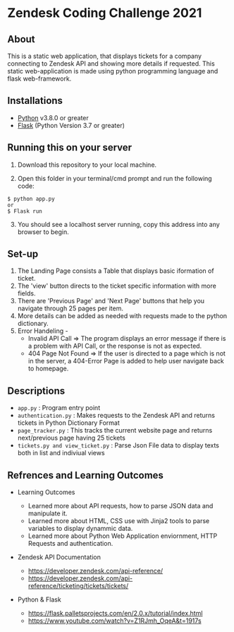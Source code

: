 # Zendesk Coding Challenge 2021

## About

This is a static web application, that displays tickets for a company connecting to Zendesk API and showing more details if requested. This static web-application is made using python programming language and flask web-framework. 

## Installations

- [Python](https://www.python.org/downloads/) v3.8.0 or greater
- [Flask](https://flask.palletsprojects.com/en/2.0.x/installation/#install-flask) (Python Version 3.7 or greater)

## Running this on your server

1. Download this repository to your local machine. 

2. Open this folder in your terminal/cmd prompt and run the following code:
```
$ python app.py
or
$ Flask run
```
3. You should see a localhost server running, copy this address into any browser to begin.

## Set-up 

1. The Landing Page consists a Table that displays basic iformation of ticket. 
2. The 'view' button directs to the ticket specific information with more fields. 
3. There are 'Previous Page' and 'Next Page' buttons that help you navigate through 25 pages per item. 
4. More details can be added as needed with requests made to the python dictionary. 
5. Error Handeling - 
   - Invalid API Call => The program displays an error message if there is a problem with API Call, or the response is not as expected. 
   - 404 Page Not Found => If the user is directed to a page which is not in the server, a 404-Error Page is added to help user navigate back to homepage.

## Descriptions 

- ```app.py``` : Program entry point
- ```authentication.py``` : Makes requests to the Zendesk API and returns tickets in Python Dictionary Format
- ```page_tracker.py``` : This tracks the current website page and returns next/previous page having 25 tickets
- ```tickets.py and view_ticket.py``` : Parse Json File data to display texts both in list and indiviual views

## Refrences and Learning Outcomes

- Learning Outcomes 
    - Learned more about API requests, how to parse JSON data and manipulate it.
    - Learned more about HTML, CSS use with Jinja2 tools to parse variables to display dynammic data. 
    - Learned more about Python Web Application enviornment, HTTP Requests and authentication.

- Zendesk API Documentation    
    - https://developer.zendesk.com/api-reference/
    - https://developer.zendesk.com/api-reference/ticketing/tickets/tickets/

- Python & Flask 
    - https://flask.palletsprojects.com/en/2.0.x/tutorial/index.html
    - https://www.youtube.com/watch?v=Z1RJmh_OqeA&t=1917s
